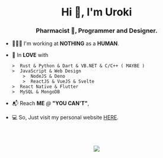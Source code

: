 <h1 align="center">Hi 👋, I'm Uroki</h1>
<h3 align="center">Pharmacist 🫤, Programmer and Designer.</h3>

- 👨🏻‍💻  I'm working at **NOTHING** as a **HUMAN**.

- 💎  In **LOVE** with

      >  Rust & Python & Dart & VB.NET & C/C++ ( MAYBE )
      >  JavaScript & Web Design
          >  NodeJS & Deno
          >  ReactJS & VueJS & Svelte
      >  React Native & Flutter
      >  MySQL & MongoDB
- 📬  Reach **ME** *@* **"YOU CAN'T"**,

- 💻  So, Just visit my personal website [HERE](https://uroki.github.io/).

<br/><br/>
<p align="center">
  <img src="https://github-readme-stats.vercel.app/api?username=uroki&bg_color=0d1117&title_color=3eb489&icon_color=3eb489&text_color=c9d1d9&count_private=true&show_icons=true&hide_border=true&include_all_commits=true&border_radius=2&text_bold=false" />
</p>
<br/>
